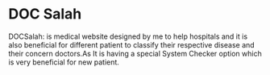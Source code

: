 # DOC Salah
DOCSalah: is medical website designed by me to help hospitals and it is also beneficial for different patient to classify their respective disease and their concern doctors.As It is having a special System Checker option which is very beneficial for new patient.
